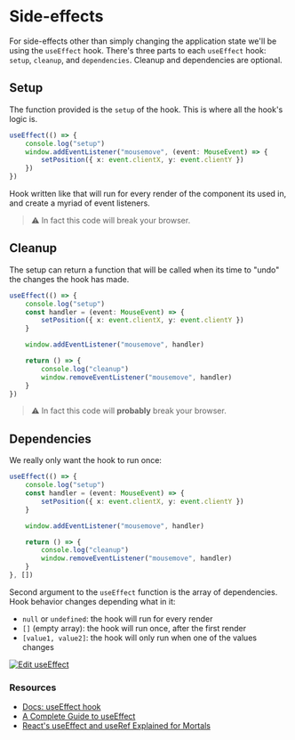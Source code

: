 # Side-effects

For side-effects other than simply changing the application state we'll be using the `useEffect` hook. There's three parts to each `useEffect` hook: `setup`, `cleanup`, and `dependencies`. Cleanup and dependencies are optional.

## Setup

The function provided is the `setup` of the hook. This is where all the hook's logic is.

```typescript
useEffect(() => {
    console.log("setup")
    window.addEventListener("mousemove", (event: MouseEvent) => {
        setPosition({ x: event.clientX, y: event.clientY })
    })
})
```

Hook written like that will run for every render of the component its used in, and create a myriad of event listeners.

> :warning: In fact this code will break your browser.

## Cleanup

The setup can return a function that will be called when its time to "undo" the changes the hook has made.

```typescript
useEffect(() => {
    console.log("setup")
    const handler = (event: MouseEvent) => {
        setPosition({ x: event.clientX, y: event.clientY })
    }

    window.addEventListener("mousemove", handler)

    return () => {
        console.log("cleanup")
        window.removeEventListener("mousemove", handler)
    }
})
```

> :warning: In fact this code will **probably** break your browser.

## Dependencies

We really only want the hook to run once:

```typescript
useEffect(() => {
    console.log("setup")
    const handler = (event: MouseEvent) => {
        setPosition({ x: event.clientX, y: event.clientY })
    }

    window.addEventListener("mousemove", handler)

    return () => {
        console.log("cleanup")
        window.removeEventListener("mousemove", handler)
    }
}, [])
```

Second argument to the `useEffect` function is the array of dependencies. Hook behavior changes depending what in it:

* `null` or `undefined`: the hook will run for every render
* `[]` \(empty array\): the hook will run once, after the first render
* `[value1, value2]`: the hook will only run when one of the values changes

[![Edit useEffect](https://codesandbox.io/static/img/play-codesandbox.svg)](https://codesandbox.io/s/stupefied-sun-ni09g?fontsize=14)

### Resources

* [Docs: useEffect hook](side-effects.md)
* [A Complete Guide to useEffect](https://overreacted.io/a-complete-guide-to-useeffect/)
* [React's useEffect and useRef Explained for Mortals](https://leewarrick.com/blog/react-use-effect-explained/)

